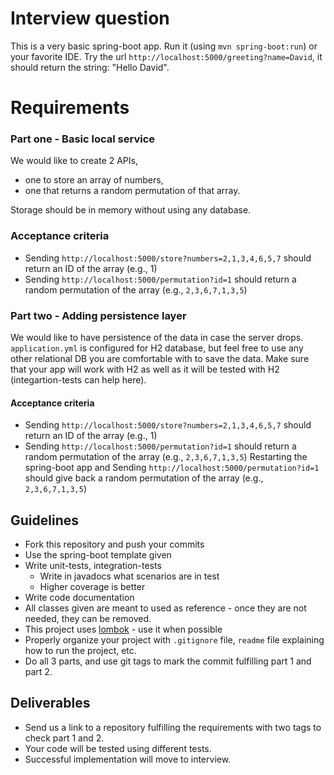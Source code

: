 Interview question
==================


This is a very basic spring-boot app. Run it (using `mvn spring-boot:run`) or your favorite IDE.
Try the url `http://localhost:5000/greeting?name=David`, it should return the string: "Hello David".

# Requirements
### Part one - Basic local service
We would like to create 2 APIs, 
* one to store an array of numbers, 
* one that returns a random permutation of that array.

Storage should be in memory without using any database.

### Acceptance criteria
* Sending `http://localhost:5000/store?numbers=2,1,3,4,6,5,7` should 
return an ID of the array (e.g., 1)
* Sending `http://localhost:5000/permutation?id=1` should return 
a random permutation of the array (e.g., `2,3,6,7,1,3,5`)


### Part two - Adding persistence layer
We would like to have persistence of the data in case the server drops.
`application.yml` is configured for H2 database, but feel free to use any other relational DB you are comfortable with to save the data.
Make sure that your app will work with H2 as well as it will be tested with H2 (integartion-tests can help here).

#### Acceptance criteria
* Sending `http://localhost:5000/store?numbers=2,1,3,4,6,5,7` should 
return an ID of the array (e.g., 1)
* Sending `http://localhost:5000/permutation?id=1` should return 
a random permutation of the array (e.g., `2,3,6,7,1,3,5`)
Restarting the spring-boot app and Sending `http://localhost:5000/permutation?id=1` 
should give back a random permutation of the array (e.g., `2,3,6,7,1,3,5`)

## Guidelines
* Fork this repository and push your commits
* Use the spring-boot template given
* Write unit-tests, integration-tests 
  * Write in javadocs what scenarios are in test
  * Higher coverage is better
* Write code documentation
* All classes given are meant to used as reference - once they are not needed, they can be removed.
* This project uses [lombok](https://projectlombok.org/) - use it when possible
* Properly organize your project with `.gitignore` file, `readme` file explaining how to run the project, etc.
* Do all 3 parts, and use git tags to mark the commit fulfilling part 1 and part 2.

## Deliverables
* Send us a link to a repository fulfilling the requirements with two tags to check part 1 and 2.
* Your code will be tested using different tests.
* Successful implementation will move to interview.
